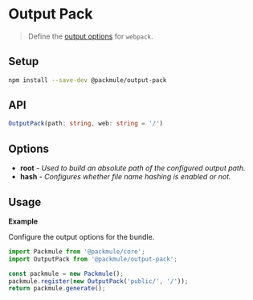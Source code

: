# Output Pack

> Define the [output options](https://webpack.js.org/configuration/output/) for `webpack`.

## Setup

```bash
npm install --save-dev @packmule/output-pack
```

## API

```ts
OutputPack(path: string, web: string = '/')
```

## Options

-   **root** - _Used to build an absolute path of the configured output path._
-   **hash** - _Configures whether file name hashing is enabled or not._

## Usage

**Example**

Configure the output options for the bundle.

```ts
import Packmule from '@packmule/core';
import OutputPack from '@packmule/output-pack';

const packmule = new Packmule();
packmule.register(new OutputPack('public/', '/'));
return packmule.generate();
```
